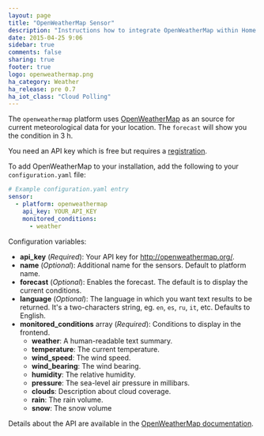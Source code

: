 ```yaml
---
layout: page
title: "OpenWeatherMap Sensor"
description: "Instructions how to integrate OpenWeatherMap within Home Assistant."
date: 2015-04-25 9:06
sidebar: true
comments: false
sharing: true
footer: true
logo: openweathermap.png
ha_category: Weather
ha_release: pre 0.7
ha_iot_class: "Cloud Polling"
---
```



The `openweathermap` platform uses [OpenWeatherMap](http://openweathermap.org/) as an source for current meteorological data for your location. The `forecast` will show you the condition in 3 h. 

You need an API key which is free but requires a [registration](http://home.openweathermap.org/users/sign_up).

To add OpenWeatherMap to your installation, add the following to your `configuration.yaml` file:

```yaml
# Example configuration.yaml entry
sensor:
  - platform: openweathermap
    api_key: YOUR_API_KEY
    monitored_conditions:
      - weather
```

Configuration variables:

- **api_key** (*Required*): Your API key for http://openweathermap.org/.
- **name** (*Optional*): Additional name for the sensors. Default to platform name.
- **forecast** (*Optional*): Enables the forecast. The default is to display the current conditions.
- **language** (*Optional*): The language in which you want text results to be returned. It's a two-characters string, eg. `en`, `es`, `ru`, `it`, etc. Defaults to English.
- **monitored_conditions** array (*Required*): Conditions to display in the frontend.
  - **weather**: A human-readable text summary.
  - **temperature**: The current temperature.
  - **wind_speed**: The wind speed.
  - **wind_bearing**: The wind bearing.
  - **humidity**: The relative humidity.
  - **pressure**: The sea-level air pressure in millibars.
  - **clouds**: Description about cloud coverage.
  - **rain**: The rain volume.
  - **snow**: The snow volume

Details about the API are available in the [OpenWeatherMap documentation](http://openweathermap.org/api).
